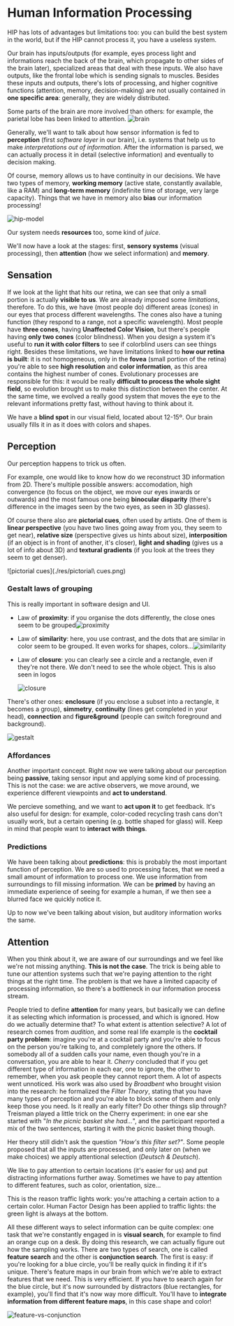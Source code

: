 # Human Information Processing

HIP has lots of advantages but limitations too: you can build the best system in the world, but if the HIP cannot process it, you have a useless system. 

Our brain has inputs/outputs (for example, eyes process light and informations reach the back of the brain, which propagate to other sides of the brain later), specialized areas that deal with these inputs. We also have outputs, like the frontal lobe which is sending signals to muscles. Besides these inputs and outputs, there's lots of processing, and higher cognitive functions (attention, memory, decision-making) are not usually contained in **one specific area**: generally, they are widely distributed.

Some parts of the brain are more involved than others: for example, the parietal lobe has been linked to attention. ![brain](./res/brain.png)

Generally, we'll want to talk about how sensor information is fed to **perception** (first *software layer* in our brain), i.e. systems that help us to make *interpretations out of information*. After the information is parsed, we can actually process it in detail (selective information) and eventually to decision making.

Of course, memory allows us to have continuity in our decisions. We have two types of memory, **working memory** (active state, constantly available, like a RAM) and **long-term memory** (indefinite time of storage, very large capacity). Things that we have in memory also **bias** our information processing!

 ![hip-model](./res/hip-model.png)

Our system needs **resources** too, some kind of *juice*.

We'll now have a look at the stages: first, **sensory systems** (visual processing), then **attention** (how we select information) and **memory**.

## Sensation

If we look at the light that hits our retina, we can see that only a small portion is actually **visible to us**. We are already imposed some *limitations*, therefore. To do this, we have (most people do) different areas  (cones) in our eyes that process different wavelengths. The cones also have a tuning function (they respond to a range, not a specific wavelength). Most people have **three cones**, having **Unaffected Color Vision**, but there's people having **only two cones** (color blindness). When you design a system it's useful to **run it with color filters** to see if colorblind users can see things right. Besides these limitations, we have limitations linked to **how our retina is built**: it is not homogeneous, only in the **fovea** (small portion of the retina) you're able to see **high resolution** and **color information**, as this area contains the highest number of cones. Evolutionary processes are responsible for this: it would be really **difficult to process the whole sight field**, so evolution brought us to make this distinction between the center. At the same time, we evolved a really good system that moves the eye to the relevant informations pretty fast, without having to think about it.

We have a **blind spot** in our visual field, located about 12-15º. Our brain usually fills it in as it does with colors and shapes.

## Perception

Our perception happens to trick us often. 

For example, one would like to know how do we reconstruct 3D information from 2D. There's multiple possible answers: accomodation, high convergence (to focus on the object, we move our eyes inwards or outwards) and the most famous one being **binocular disparity** (there's difference in the images seen by the two eyes, as seen in 3D glasses).

Of course there also are **pictorial cues**, often used by artists. One of them is **linear perspective** (you have two lines going away from you, they seem to get near), **relative size** (perspective gives us hints about size), **interposition** (if an object is in front of another, it's closer), **light and shading** (gives us a lot of info about 3D) and **textural gradients** (if you look at the trees they seem to get denser).

![pictorial cues](./res/pictorial\ cues.png)

### Gestalt laws of grouping

This is really important in software design and UI. 

- Law of **proximity**: if you organise the dots differently, the close ones seem to be grouped![proximity](./res/proximity.png)

- Law of **similarity**: here, you use contrast, and the dots that are similar in color seem to be grouped. It even works for shapes, colors...![similarity](./res/similarity.png)

- Law of **closure**: you can clearly see a circle and a rectangle, even if they're not there. We don't need to see the whole object. This is also seen in logos

  ![closure](./res/closure.png)

There's other ones: **enclosure** (if you enclose a subset into a rectangle, it becomes a group), **simmetry**, **continuity** (lines get completed in your head), **connection** and **figure&ground** (people can switch foreground and background).

![gestalt](./res/gestalt.png)

### Affordances

Another important concept. Right now we were talking about our perception being **passive**, taking sensor input and applying some kind of processing. This is not the case: we are active observers, we move around, we experience different viewpoints and **act to understand**.

We percieve something, and we want to **act upon it** to get feedback. It's also useful for design: for example, color-coded recycling trash cans don't usually work, but a certain opening (e.g. bottle shaped for glass) will. Keep in mind that people want to **interact with things**. 

### Predictions

We have been talking about **predictions**: this is probably the most important function of perception. We are so used to processing faces, that we need a small amount of information to process one. We use information from surroundings to fill missing information. We can be **primed** by having an immediate experience of seeing for example a human, if we then see a blurred face we quickly notice it. 

Up to now we've been talking about vision, but auditory information works the same. 

## Attention

When you think about it, we are aware of our surroundings and we feel like we're not missing anything. **This is not the case**. The trick is being able to tune our attention systems such that we're paying attention to the right things at the right time. The problem is that we have a limited capacity of processing information, so there's a bottleneck in our information process stream. 

People tried to define **attention** for many years, but basically we can define it as selecting which information is processed, and which is ignored. How do we actually determine that? To what extent is attention selective? A lot of research comes from *audition*, and some real life example is the **cocktail party problem**: imagine you're at a cocktail party and you're able to focus on the person you're talking to, and completely ignore the others. If somebody all of a sudden calls your name, even though you're in a conversation, you are able to hear it. *Cherry* concluded that if you get different type of information in each ear, one to ignore, the other to remember, when you ask people they cannot report them. A lot of aspects went unnoticed. His work was also used by *Broadbent* who brought vision into the research: he formalized the *Filter Theory*, stating that you have many types of perception and you're able to block some of them and only keep those you need. Is it really an early filter? Do other things slip through? Treisman played a little trick on the Cherry experiment: in one ear she started with "*In the picnic basket she had...*", and the participant reported a mix of the two sentences, starting it with the picnic basket thing though. 

Her theory still didn't ask the question *"How's this filter set?"*. Some people proposed that all the inputs are processed, and only later on (when we make choices) we apply attentional selection (*Deutsch & Deutsch*).

We like to pay attention to certain locations (it's easier for us) and put distracting informations further away. Sometimes we have to pay attention to different features, such as color, orientation, size...

This is the reason traffic lights work: you're attaching a certain action to a certain color. Human Factor Design has been applied to traffic lights: the green light is always at the bottom. 

All these different ways to select information can be quite complex: one task that we're constantly engaged in is **visual search**, for example to find an orange cup on a desk. By doing this research, we can actually figure out how the sampling works. There are two types of search, one is called **feature search** and the other is **conjunction search**. The first is easy: if you're looking for a blue circle, you'll be really quick in finding it if it's unique. There's feature maps in our brain from which we're able to extract features that we need. This is very efficient. If you have to search again for the blue circle, but it's now surrounded by distractors (blue rectangles, for example), you'll find that it's now way more difficult. You'll have to **integrate information from different feature maps**, in this case shape and color!

![feature-vs-conjunction](./res/feature-vs-conjunction.png)
